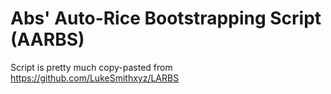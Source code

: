 # Abs' Auto-Rice Bootstrapping Script (AARBS)
Script is pretty much copy-pasted from https://github.com/LukeSmithxyz/LARBS
